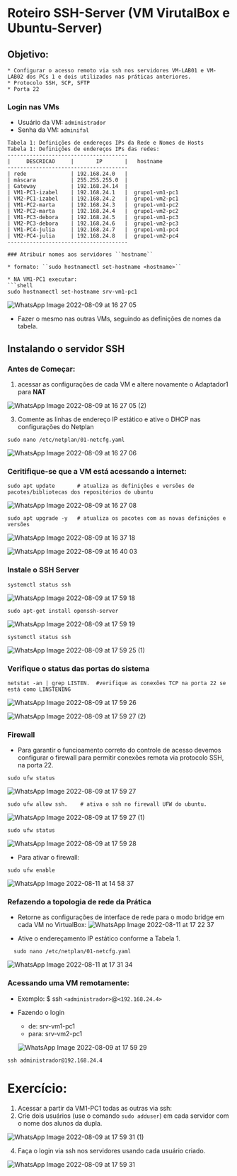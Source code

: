 # Roteiro SSH-Server (VM VirutalBox e Ubuntu-Server)

## Objetivo:
    * Configurar o acesso remoto via ssh nos servidores VM-LAB01 e VM-LAB02 dos PCs 1 e dois utilizados nas práticas anteriores.
    * Protocolo SSH, SCP, SFTP 
    * Porta 22
### Login nas VMs

* Usuário da VM: ``administrador``
* Senha da VM: ``adminifal``


```
Tabela 1: Definições de endereços IPs da Rede e Nomes de Hosts
Tabela 1: Definições de endereços IPs das redes:
--------------------------------------
|     DESCRICAO     |       IP       |   hostname
--------------------------------------
| rede              | 192.168.24.0   |  
| máscara           | 255.255.255.0  | 
| Gateway           | 192.168.24.14  |  
| VM1-PC1-izabel    | 192.168.24.1   |  grupo1-vm1-pc1
| VM2-PC1-izabel    | 192.168.24.2   |  grupo1-vm2-pc1
| VM1-PC2-marta     | 192.168.24.3   |  grupo1-vm1-pc2
| VM2-PC2-marta     | 192.168.24.4   |  grupo1-vm2-pc2
| VM1-PC3-debora    | 192.168.24.5   |  grupo1-vm1-pc3
| VM2-PC3-debora    | 192.168.24.6   |  grupo1-vm2-pc3
| VM1-PC4-julia     | 192.168.24.7   |  grupo1-vm1-pc4
| VM2-PC4-julia     | 192.168.24.8   |  grupo1-vm2-pc4
--------------------------------------

### Atribuir nomes aos servidores ``hostname``

* formato: ``sudo hostnamectl set-hostname <hostname>``

* NA VM1-PC1 executar:
```shell
sudo hostnamectl set-hostname srv-vm1-pc1
```
![WhatsApp Image 2022-08-09 at 16 27 05](https://user-images.githubusercontent.com/103062784/184226890-e578f926-69a9-452c-88dc-7ba97191a5b3.jpeg)

* Fazer o mesmo nas outras VMs, seguindo as definições de nomes da tabela.


## Instalando o servidor SSH

### Antes de Começar:
   1. acessar as configurações de cada VM e altere novamente o Adaptador1 para **NAT**
   
![WhatsApp Image 2022-08-09 at 16 27 05 (2)](https://user-images.githubusercontent.com/103062784/184227599-655311a3-af26-4c62-87e5-15f68e266531.jpeg)

   3. Comente as linhas de endereço IP estático e ative o DHCP nas configurações do Netplan
  ```shell
  sudo nano /etc/netplan/01-netcfg.yaml
  ```
  
  ![WhatsApp Image 2022-08-09 at 16 27 06](https://user-images.githubusercontent.com/103062784/184228132-af7598c3-6cb5-4912-b5f4-beb61af9e791.jpeg)

   
### Ceritifique-se que a VM está acessando a internet:

```shell
sudo apt update       # atualiza as definições e versões de pacotes/bibliotecas dos repositórios do ubuntu
```

![WhatsApp Image 2022-08-09 at 16 27 08](https://user-images.githubusercontent.com/103062784/184228903-ba58cd57-6ce8-4181-9413-5636a9904f43.jpeg)

```shell
sudo apt upgrade -y   # atualiza os pacotes com as novas definições e versões 
```

![WhatsApp Image 2022-08-09 at 16 37 18](https://user-images.githubusercontent.com/103062784/184229438-99c8d006-a4ac-4109-a725-153e2724a63a.jpeg)


![WhatsApp Image 2022-08-09 at 16 40 03](https://user-images.githubusercontent.com/103062784/184230024-ba20e666-0571-40ae-89a7-4659e5db0465.jpeg)

### Instale o SSH Server

```shell
systemctl status ssh
```
![WhatsApp Image 2022-08-09 at 17 59 18](https://user-images.githubusercontent.com/103062784/184231049-750b3141-a30b-499c-bfbf-6b5fa95bf317.jpeg)


``` shell
sudo apt-get install openssh-server
```

![WhatsApp Image 2022-08-09 at 17 59 19](https://user-images.githubusercontent.com/103062784/184231225-f585a94b-4ccd-4596-87d9-67a9e1b7a202.jpeg)

```shell
systemctl status ssh
```
![WhatsApp Image 2022-08-09 at 17 59 25 (1)](https://user-images.githubusercontent.com/103062784/184234321-5a2f81d0-4a82-4749-bc08-c97b6de1befd.jpeg)


### Verifique o status das portas do sistema
```
netstat -an | grep LISTEN.  #verifique as conexões TCP na porta 22 se está como LINSTENING
```

![WhatsApp Image 2022-08-09 at 17 59 26](https://user-images.githubusercontent.com/103062784/184234379-f14be003-1f5f-4035-a94a-62d762fd1046.jpeg)

![WhatsApp Image 2022-08-09 at 17 59 27 (2)](https://user-images.githubusercontent.com/103062784/184234550-f1c3a047-c69b-4f71-b692-da15e9fca324.jpeg)


### Firewall 
* Para garantir o funcioamento correto do controle de acesso devemos configurar o firewall para permitir conexões remota via protocolo SSH, na porta 22.
 
```shell
sudo ufw status
```
![WhatsApp Image 2022-08-09 at 17 59 27](https://user-images.githubusercontent.com/103062784/184233376-baf13abf-44ae-400e-976c-eea5182f49b4.jpeg)


```shell
sudo ufw allow ssh.    # ativa o ssh no firewall UFW do ubuntu.
```
![WhatsApp Image 2022-08-09 at 17 59 27 (1)](https://user-images.githubusercontent.com/103062784/184233489-461048d0-50a7-439f-91ff-05fb881d7da1.jpeg)

```shell
sudo ufw status
```
![WhatsApp Image 2022-08-09 at 17 59 28](https://user-images.githubusercontent.com/103062784/184233663-219d022e-1499-4f97-ae3b-49e3223a220f.jpeg)

* Para ativar o firewall:
```shell 
sudo ufw enable
```
![WhatsApp Image 2022-08-11 at 14 58 37](https://user-images.githubusercontent.com/103062784/184233768-f678988c-80f6-4e18-ba64-8418206d535b.jpeg)


### Refazendo a topologia de rede da Prática
* Retorne as configurações de interface de rede para o modo bridge em cada VM no VirtualBox:
![WhatsApp Image 2022-08-11 at 17 22 37](https://user-images.githubusercontent.com/103062784/184235445-1e172bac-74d3-4f1e-97d6-c45393859610.jpeg)


* Ative o endereçamento IP estático conforme a Tabela 1.
```shell
  sudo nano /etc/netplan/01-netcfg.yaml
  ```
  
![WhatsApp Image 2022-08-11 at 17 31 34](https://user-images.githubusercontent.com/103062784/184238748-52c18fd1-3991-4ad2-be89-71995015bd81.jpeg)

### Acessando uma VM remotamente:

* Exemplo: $ ssh ``<administrador>``@``<192.168.24.4>``
* Fazendo o login 
   * de: srv-vm1-pc1    
   * para: srv-vm2-pc1
   
   ![WhatsApp Image 2022-08-09 at 17 59 29](https://user-images.githubusercontent.com/103062784/184239317-eab51b35-c558-4a92-a8de-4a6109e033af.jpeg)


```shell
ssh administrador@192.168.24.4
```


# Exercício:

1) Acessar a partir da VM1-PC1 todas as outras via ssh:
2) Crie dois usuários (use o comando ``sudo adduser``) em cada servidor com o nome dos alunos da dupla.

![WhatsApp Image 2022-08-09 at 17 59 31 (1)](https://user-images.githubusercontent.com/103062784/184239940-20056125-d319-4f04-a0e9-137eecaa4ad0.jpeg)



4) Faça o login via ssh nos servidores usando cada usuário criado.


![WhatsApp Image 2022-08-09 at 17 59 31](https://user-images.githubusercontent.com/103062784/184239878-50283f8d-3469-41bd-bd31-33ad5533aadc.jpeg)


